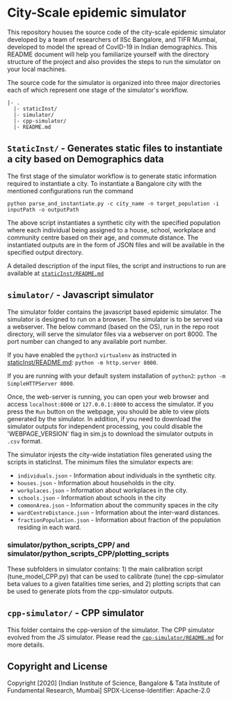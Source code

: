 # City-Scale epidemic simulator

This repository houses the source code of the city-scale epidemic simulator developed by a team of researchers of IISc Bangalore, and TIFR Mumbai, developed to model the spread of CovID-19 in Indian demographics. This README document will help you familiarize yourself with the directory structure of the project and also provides the steps to run the simulator on your local machines. 

The source code for the simulator is organized into three major directories each of which represent one stage of the simulator's workflow.


```
|- .
  |- staticInst/
  |- simulator/  
  |- cpp-simulator/
  |- README.md
```


## `StaticInst/` - Generates static files to instantiate a city based on Demographics data
The first stage of the simulator workflow is to generate static information required to instantiate a city.  To instantiate a Bangalore city with the mentioned configurations run the command

```python parse_and_instantiate.py -c city_name -n target_population -i inputPath -o outputPath```

The above script instantiates a synthetic city with the specified population where each individual being assigned to a house, school, workplace and community centre based on their age, and commute distance. The instantiated outputs are in the form of JSON files and will be available in the specified output directory.

A detailed description of the input files, the script and instructions to run are available at [`staticInst/README.md`](staticInst/README.md)

## `simulator/` - Javascript simulator

The simulator folder contains the javascript based epidemic simulator. The simulator is designed to run on a browser. The simulator is to be served via a webserver. The below command (based on the OS), run in the repo root directory, will serve the simulator files via a webserver on port 8000. The port number can changed to any available port number.

If you have enabled the `python3` `virtualenv` as instructed in [staticInst/README.md](staticInst/README.md): `python -m http.server 8000`.

If you are running with your default system installation of `python2`:   `python -m SimpleHTTPServer 8000`.

Once, the web-server is running, you can open your web browser and access `localhost:8000` or `127.0.0.1:8000` to access the simulator. If you press the `Run` button on the webpage, you should be able to view plots generated by the simulator. In addition, if you need to download the simulator outputs for independent processing, you could disable the 'WEBPAGE_VERSION' flag in sim.js to download the simulator outputs in `.csv` format.

The simulator injests the city-wide instatiation files generated using the scripts in staticInst. The minimum files the simulator expects are:
 * `individuals.json` - Information about individuals in the synthetic city.
 * `houses.json` - Information about households in the city.
 * `workplaces.json` - Information about workplaces in the city.
 * `schools.json` - Information about schools in the city
 * `commonArea.json` - Information about the community spaces in the city
 * `wardCentreDistance.json` - Information about the inter-ward distances.
 * `fractionPopulation.json` - Information about fraction of the population residing in each ward.

### simulator/python_scripts_CPP/ and  simulator/python_scripts_CPP/plotting_scripts
These subfolders in simulator contains:  1) the main calibration script (tune_model_CPP.py) that can be used to calibrate (tune) the cpp-simulator beta values to a given fatalities time series, and 2) plotting scripts that can be used to generate plots from the cpp-simulator outputs.

## `cpp-simulator/` - CPP simulator
This folder contains the cpp-version of the simulator. The CPP simulator evolved from the JS simulator. 
Please read the  [`cpp-simulator/README.md`](cpp-simulator/README.md) for more details.

## Copyright and License
Copyright [2020] [Indian Institute of Science, Bangalore & Tata Institute of Fundamental Research, Mumbai]
SPDX-License-Identifier: Apache-2.0